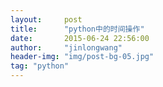 ```yaml
---
layout:     post
title:      "python中的时间操作"
date:       2015-06-24 22:56:00
author:     "jinlongwang"
header-img: "img/post-bg-05.jpg"
tag: "python"
---
```

